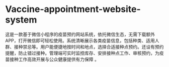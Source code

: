 # Vaccine-appointment-website-system
这是一款基于微信小程序的疫苗预约网站系统，依托微信生态，无需下载额外APP，打开微信即可轻松使用。系统清晰展示各类疫苗信息，包括种类、适用人群、接种禁忌等。用户能便捷地按时间和地点，选择合适接种点预约。还设有预约提醒，防止错过接种。管理端可实时监控库存、安排接种点工作、审核预约，为疫苗接种工作高效开展与公众健康提供有力保障 。 
